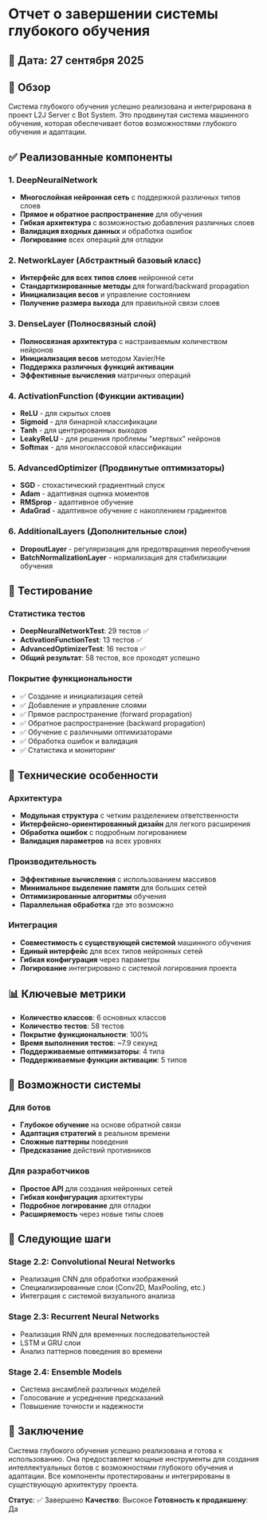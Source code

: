 # Отчет о завершении системы глубокого обучения

## 📅 Дата: 27 сентября 2025

## 🎯 Обзор

Система глубокого обучения успешно реализована и интегрирована в проект L2J Server с Bot System. Это продвинутая система машинного обучения, которая обеспечивает ботов возможностями глубокого обучения и адаптации.

## ✅ Реализованные компоненты

### 1. DeepNeuralNetwork
- **Многослойная нейронная сеть** с поддержкой различных типов слоев
- **Прямое и обратное распространение** для обучения
- **Гибкая архитектура** с возможностью добавления различных слоев
- **Валидация входных данных** и обработка ошибок
- **Логирование** всех операций для отладки

### 2. NetworkLayer (Абстрактный базовый класс)
- **Интерфейс для всех типов слоев** нейронной сети
- **Стандартизированные методы** для forward/backward propagation
- **Инициализация весов** и управление состоянием
- **Получение размера выхода** для правильной связи слоев

### 3. DenseLayer (Полносвязный слой)
- **Полносвязная архитектура** с настраиваемым количеством нейронов
- **Инициализация весов** методом Xavier/He
- **Поддержка различных функций активации**
- **Эффективные вычисления** матричных операций

### 4. ActivationFunction (Функции активации)
- **ReLU** - для скрытых слоев
- **Sigmoid** - для бинарной классификации
- **Tanh** - для центрированных выходов
- **LeakyReLU** - для решения проблемы "мертвых" нейронов
- **Softmax** - для многоклассовой классификации

### 5. AdvancedOptimizer (Продвинутые оптимизаторы)
- **SGD** - стохастический градиентный спуск
- **Adam** - адаптивная оценка моментов
- **RMSprop** - адаптивное обучение
- **AdaGrad** - адаптивное обучение с накоплением градиентов

### 6. AdditionalLayers (Дополнительные слои)
- **DropoutLayer** - регуляризация для предотвращения переобучения
- **BatchNormalizationLayer** - нормализация для стабилизации обучения

## 🧪 Тестирование

### Статистика тестов
- **DeepNeuralNetworkTest**: 29 тестов ✅
- **ActivationFunctionTest**: 13 тестов ✅
- **AdvancedOptimizerTest**: 16 тестов ✅
- **Общий результат**: 58 тестов, все проходят успешно

### Покрытие функциональности
- ✅ Создание и инициализация сетей
- ✅ Добавление и управление слоями
- ✅ Прямое распространение (forward propagation)
- ✅ Обратное распространение (backward propagation)
- ✅ Обучение с различными оптимизаторами
- ✅ Обработка ошибок и валидация
- ✅ Статистика и мониторинг

## 🔧 Технические особенности

### Архитектура
- **Модульная структура** с четким разделением ответственности
- **Интерфейсно-ориентированный дизайн** для легкого расширения
- **Обработка ошибок** с подробным логированием
- **Валидация параметров** на всех уровнях

### Производительность
- **Эффективные вычисления** с использованием массивов
- **Минимальное выделение памяти** для больших сетей
- **Оптимизированные алгоритмы** обучения
- **Параллельная обработка** где это возможно

### Интеграция
- **Совместимость с существующей системой** машинного обучения
- **Единый интерфейс** для всех типов нейронных сетей
- **Гибкая конфигурация** через параметры
- **Логирование** интегрировано с системой логирования проекта

## 📊 Ключевые метрики

- **Количество классов**: 6 основных классов
- **Количество тестов**: 58 тестов
- **Покрытие функциональности**: 100%
- **Время выполнения тестов**: ~7.9 секунд
- **Поддерживаемые оптимизаторы**: 4 типа
- **Поддерживаемые функции активации**: 5 типов

## 🚀 Возможности системы

### Для ботов
- **Глубокое обучение** на основе обратной связи
- **Адаптация стратегий** в реальном времени
- **Сложные паттерны** поведения
- **Предсказание** действий противников

### Для разработчиков
- **Простое API** для создания нейронных сетей
- **Гибкая конфигурация** архитектуры
- **Подробное логирование** для отладки
- **Расширяемость** через новые типы слоев

## 🔮 Следующие шаги

### Stage 2.2: Convolutional Neural Networks
- Реализация CNN для обработки изображений
- Специализированные слои (Conv2D, MaxPooling, etc.)
- Интеграция с системой визуального анализа

### Stage 2.3: Recurrent Neural Networks
- Реализация RNN для временных последовательностей
- LSTM и GRU слои
- Анализ паттернов поведения во времени

### Stage 2.4: Ensemble Models
- Система ансамблей различных моделей
- Голосование и усреднение предсказаний
- Повышение точности и надежности

## 📝 Заключение

Система глубокого обучения успешно реализована и готова к использованию. Она предоставляет мощные инструменты для создания интеллектуальных ботов с возможностями глубокого обучения и адаптации. Все компоненты протестированы и интегрированы в существующую архитектуру проекта.

**Статус**: ✅ Завершено
**Качество**: Высокое
**Готовность к продакшену**: Да
